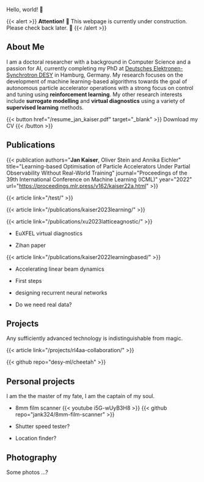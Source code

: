 Hello, world! 🦦

{{< alert >}}
**Attention!** 🚧 This webpage is currently under construction. Please check back later. 🚧
{{< /alert >}}

## About Me

I am a doctoral researcher with a background in Computer Science and a passion for AI, currently completing my PhD at [Deutsches Elektronen-Synchrotron DESY](https://www.desy.de/) in Hamburg, Germany. My research focuses on the development of machine learning-based algorithms towards the goal of autonomous particle accelerator operations with a strong focus on control and tuning using **reinforcement learning**. My other research interests include **surrogate modelling** and **virtual diagnostics** using a variety of **supervised learning** methods.

{{< button href="/resume_jan_kaiser.pdf" target="_blank" >}}
Download my CV
{{< /button >}}

## Publications

{{< publication authors="<b>Jan Kaiser</b>, Oliver Stein and Annika Eichler" title="Learning-based Optimisation of Particle Accelerators Under Partial Observability Without Real-World Training" journal="Proceedings of the 39th International Conference on Machine Learning (ICML)" year="2022" url="https://proceedings.mlr.press/v162/kaiser22a.html" >}}

{{< article link="/test/" >}} <br>

{{< article link="/publications/kaiser2023learning/" >}} <br>

{{< article link="/publications/xu2023latticeagnostic/" >}} <br>

- EuXFEL virtual diagnostics

- Zihan paper

{{< article link="/publications/kaiser2022learningbased/" >}} <br>

- Accelerating linear beam dynamics

- First steps

- designing recurrent neural networks

- Do we need real data?

## Projects

Any sufficiently advanced technology is indistinguishable from magic.

{{< article link="/projects/rl4aa-collaboration/" >}} <br>

{{< github repo="desy-ml/cheetah" >}} <br>

## Personal projects

I am the the master of my fate, I am the captain of my soul.

- 8mm film scanner
  {{< youtube i5G-wUyB3H8 >}}
  {{< github repo="jank324/8mm-film-scanner" >}}

- Shutter speed tester?

- Location finder?

## Photography

Some photos ...?
